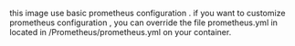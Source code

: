 this image use basic prometheus configuration .
if you want to customize prometheus configuration , you can override the file prometheus.yml in located in /Prometheus/prometheus.yml on your container. 
